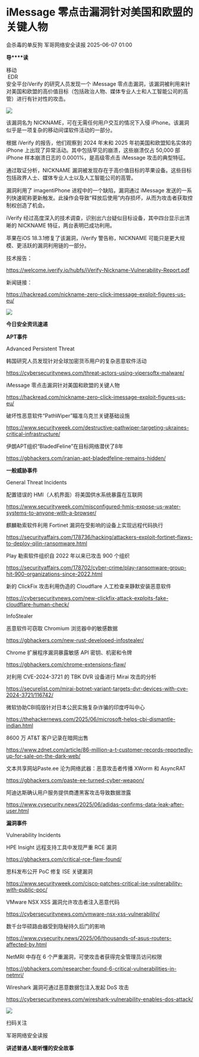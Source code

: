 #  iMessage 零点击漏洞针对美国和欧盟的关键人物  
会杀毒的单反狗  军哥网络安全读报   2025-06-07 01:00  
  
**导****读**  
  
  
  
移动  
 EDR   
安全平台iVerify 的研究人员发现一个 iMessage 零点击漏洞，该漏洞被利用来针对美国和欧盟的高价值目标（包括政治人物、媒体专业人士和人工智能公司的高管）进行有针对性的攻击。  
  
![](https://mmbiz.qpic.cn/mmbiz_png/AnRWZJZfVaGGIuQMBzNQtvwemMPzfyRzVZOEY0w02icyVWYHEI1JbmxrdW5Fz0vjyePOQ9W3yxSRvYiaLz0kJMAA/640?wx_fmt=png&from=appmsg "")  
  
  
该漏洞名为 NICKNAME，可在无需任何用户交互的情况下入侵 iPhone。该漏洞似乎是一项复杂的移动间谍软件活动的一部分。  
  
  
根据 iVerify 的报告，他们观察到 2024 年末和 2025 年初美国和欧盟知名实体的 iPhone 上出现了异常活动。其中包括罕见的崩溃，这些崩溃仅占 50,000 部 iPhone 样本崩溃日志的 0.0001%，是高级零点击 iMessage 攻击的典型特征。  
  
  
通过取证分析，NICKNAME 漏洞被发现存在于高价值目标的苹果设备。这些目标包括政界人士、媒体专业人士以及人工智能公司的高管。  
  
  
漏洞利用了 imagentiPhone 进程中的一个缺陷，漏洞通过 iMessage 发送的一系列快速昵称更新触发。此操作会导致“释放后使用”内存损坏，从而为攻击者获取控制权创造了机会。  
  
  
iVerify 经过高度深入的技术调查，识别出六台疑似目标设备，其中四台显示出清晰的 NICKNAME 特征，两台表明已成功利用。  
  
  
苹果在iOS 18.3.1修复了该漏洞，iVerify 警告称，NICKNAME 可能只是更大规模、更活跃的漏洞利用链的一部分。  
  
  
技术报告：  
  
https://welcome.iverify.io/hubfs/iVerify-Nickname-Vulnerability-Report.pdf  
  
  
新闻链接：  
  
https://hackread.com/nickname-zero-click-imessage-exploit-figures-us-eu/  
  
![](https://mmbiz.qpic.cn/mmbiz_svg/McYMgia19V0WHlibFPFtGclHY120OMhgwDUwJeU5D8KY3nARGC1mBpGMlExuV3bibicibJqMzAHnDDlNa5SZaUeib46xSzdeKIzoJA/640?wx_fmt=svg "")  
  
**今日安全资讯速递**  
  
  
  
**APT事件**  
  
  
Advanced Persistent Threat  
  
韩国研究人员发现针对全球加密货币用户的复杂恶意软件活动  
  
https://cybersecuritynews.com/threat-actors-using-vipersoftx-malware/  
  
  
iMessage 零点击漏洞针对美国和欧盟的关键人物  
  
https://hackread.com/nickname-zero-click-imessage-exploit-figures-us-eu/  
  
  
破坏性恶意软件“PathWiper”瞄准乌克兰关键基础设施  
  
https://www.securityweek.com/destructive-pathwiper-targeting-ukraines-critical-infrastructure/  
  
  
伊朗APT组织“BladedFeline”在目标网络潜伏了8年  
  
https://gbhackers.com/iranian-apt-bladedfeline-remains-hidden/  
  
  
  
**一般威胁事件**  
  
  
General Threat Incidents  
  
配置错误的 HMI（人机界面）将美国供水系统暴露在互联网  
  
https://www.securityweek.com/misconfigured-hmis-expose-us-water-systems-to-anyone-with-a-browser/  
  
  
麒麟勒索软件利用 Fortinet 漏洞在受影响的设备上实现远程代码执行  
  
https://securityaffairs.com/178736/hacking/attackers-exploit-fortinet-flaws-to-deploy-qilin-ransomware.html  
  
  
Play 勒索软件组织自 2022 年以来已攻击 900 个组织  
  
https://securityaffairs.com/178702/cyber-crime/play-ransomware-group-hit-900-organizations-since-2022.html  
  
  
新的 ClickFix 攻击利用伪造的 Cloudflare 人工检查来静默安装恶意软件  
  
https://cybersecuritynews.com/new-clickfix-attack-exploits-fake-cloudflare-human-check/  
  
  
InfoStealer  
  
恶意软件可窃取 Chromium 浏览器中的敏感数据  
  
https://gbhackers.com/new-rust-developed-infostealer/  
  
  
Chrome 扩展程序漏洞暴露敏感 API 密钥、机密和令牌  
  
https://gbhackers.com/chrome-extensions-flaw/  
  
  
对利用 CVE-2024-3721 的 TBK DVR 设备进行 Mirai 攻击的分析  
  
https://securelist.com/mirai-botnet-variant-targets-dvr-devices-with-cve-2024-3721/116742/  
  
  
微软协助CBI捣毁针对日本公民实施复杂诈骗的印度呼叫中心  
  
https://thehackernews.com/2025/06/microsoft-helps-cbi-dismantle-indian.html  
  
  
8600 万 AT&T 客户记录在暗网出售  
  
https://www.zdnet.com/article/86-million-a-t-customer-records-reportedly-up-for-sale-on-the-dark-web/  
  
  
文本共享网站Paste.ee 沦为网络武器：恶意攻击者传播 XWorm 和 AsyncRAT  
  
https://gbhackers.com/paste-ee-turned-cyber-weapon/  
  
  
阿迪达斯确认用户服务提供商遭黑客攻击导致数据泄露  
  
https://www.cysecurity.news/2025/06/adidas-confirms-data-leak-after-user.html  
  
  
**漏洞事件**  
  
  
Vulnerability Incidents  
  
HPE Insight 远程支持工具中发现严重 RCE 漏洞  
  
https://gbhackers.com/critical-rce-flaw-found/  
  
  
思科发布公开 PoC 修复 ISE 关键漏洞  
  
https://www.securityweek.com/cisco-patches-critical-ise-vulnerability-with-public-poc/  
  
  
VMware NSX XSS 漏洞允许攻击者注入恶意代码  
  
https://cybersecuritynews.com/vmware-nsx-xss-vulnerability/  
  
  
数千台华硕路由器受到隐秘持久后门的影响  
  
https://www.cysecurity.news/2025/06/thousands-of-asus-routers-affected-by.html  
  
  
NetMRI 中存在 6 个严重漏洞，可使攻击者获得完全管理员访问权限  
  
https://gbhackers.com/researcher-found-6-critical-vulnerabilities-in-netmri/  
  
  
Wireshark 漏洞可通过恶意数据包注入发起 DoS 攻击  
  
https://cybersecuritynews.com/wireshark-vulnerability-enables-dos-attack/  
  
![](https://mmbiz.qpic.cn/mmbiz_jpg/AnRWZJZfVaGC3gsJClsh4Fia0icylyBEnBywibdbkrLLzmpibfdnf5wNYzEUq2GpzfedMKUjlLJQ4uwxAFWLzHhPFQ/640?wx_fmt=jpeg "")  
  
扫码关注  
  
军哥网络安全读报  
  
**讲述普通人能听懂的安全故事**  
  
